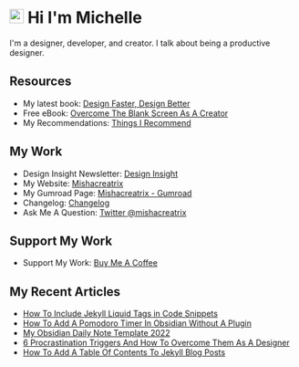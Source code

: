 # <img src="https://media.giphy.com/media/hvRJCLFzcasrR4ia7z/giphy.gif" width="25px"> Hi I'm Michelle


I'm a designer, developer, and creator. I talk about being a productive designer.


## Resources
- My latest book: [Design Faster, Design Better](https://designfaster.netlify.app/)
- Free eBook: [Overcome The Blank Screen As A Creator](https://gum.co/blank-screen)
- My Recommendations: [Things I Recommend](https://www.mishacreatrix.com/recommendations)

## My Work
- Design Insight Newsletter: [Design Insight](https://designinsight.substack.com/)
- My Website: [Mishacreatrix](https://mishacreatrix.com/)
- My Gumroad Page: [Mishacreatrix - Gumroad](https://gumroad.com/mishacreatrix)
- Changelog: [Changelog](https://mishacreatrix-changelog.netlify.app/)
- Ask Me A Question: [Twitter @mishacreatrix](https://twitter.com/MishaCreatrix)

## Support My Work
- Support My Work: [Buy Me A Coffee](https://www.buymeacoffee.com/mishacreatrix)


## My Recent Articles

  * [How To Include Jekyll Liquid Tags in Code Snippets](https://mishacreatrix.com/jekyll-liquid-tags-code-snippet)
  * [How To Add A Pomodoro Timer In Obsidian Without A Plugin](https://mishacreatrix.com/obsidian-pomodoro-timer)
  * [My Obsidian Daily Note Template 2022](https://mishacreatrix.com/obsidian-daily-note-2022)
  * [6 Procrastination Triggers And How To Overcome Them As A Designer](https://mishacreatrix.com/overcoming-procrastination-designer)
  * [How To Add A Table Of Contents To Jekyll Blog Posts](https://mishacreatrix.com/table-of-contents-jekyll)
